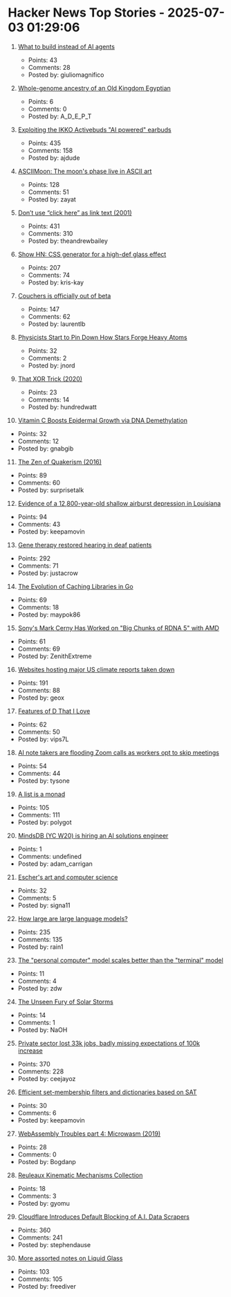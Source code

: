 # Hacker News Top Stories - 2025-07-03 01:29:06

1. [What to build instead of AI agents](https://decodingml.substack.com/p/stop-building-ai-agents)
   - Points: 43
   - Comments: 28
   - Posted by: giuliomagnifico

2. [Whole-genome ancestry of an Old Kingdom Egyptian](https://www.nature.com/articles/s41586-025-09195-5)
   - Points: 6
   - Comments: 0
   - Posted by: A_D_E_P_T

3. [Exploiting the IKKO Activebuds "AI powered" earbuds](https://blog.mgdproductions.com/ikko-activebuds/)
   - Points: 435
   - Comments: 158
   - Posted by: ajdude

4. [ASCIIMoon: The moon's phase live in ASCII art](https://asciimoon.com/)
   - Points: 128
   - Comments: 51
   - Posted by: zayat

5. [Don’t use “click here” as link text (2001)](https://www.w3.org/QA/Tips/noClickHere)
   - Points: 431
   - Comments: 310
   - Posted by: theandrewbailey

6. [Show HN: CSS generator for a high-def glass effect](https://glass3d.dev/)
   - Points: 207
   - Comments: 74
   - Posted by: kris-kay

7. [Couchers is officially out of beta](https://couchers.org/blog/2025/07/01/releasing-couchers-v1)
   - Points: 147
   - Comments: 62
   - Posted by: laurentlb

8. [Physicists Start to Pin Down How Stars Forge Heavy Atoms](https://www.quantamagazine.org/physicists-start-to-pin-down-how-stars-forge-heavy-atoms-20250702/)
   - Points: 32
   - Comments: 2
   - Posted by: jnord

9. [That XOR Trick (2020)](https://florian.github.io//xor-trick/)
   - Points: 23
   - Comments: 14
   - Posted by: hundredwatt

10. [Vitamin C Boosts Epidermal Growth via DNA Demethylation](https://www.jidonline.org/article/S0022-202X(25)00416-6/fulltext)
   - Points: 32
   - Comments: 12
   - Posted by: gnabgib

11. [The Zen of Quakerism (2016)](https://www.friendsjournal.org/the-zen-of-quakerism/)
   - Points: 89
   - Comments: 60
   - Posted by: surprisetalk

12. [Evidence of a 12,800-year-old shallow airburst depression in Louisiana](https://www.scienceopen.com/hosted-document?doi=10.14293/ACI.2025.0004)
   - Points: 94
   - Comments: 43
   - Posted by: keepamovin

13. [Gene therapy restored hearing in deaf patients](https://news.ki.se/gene-therapy-restored-hearing-in-deaf-patients)
   - Points: 292
   - Comments: 71
   - Posted by: justacrow

14. [The Evolution of Caching Libraries in Go](https://maypok86.github.io/otter/blog/cache-evolution/)
   - Points: 69
   - Comments: 18
   - Posted by: maypok86

15. [Sony's Mark Cerny Has Worked on "Big Chunks of RDNA 5" with AMD](https://overclock3d.net/news/gpu-displays/sonys-mark-cerny-has-worked-on-big-chunks-of-rdna-5-with-amd/)
   - Points: 61
   - Comments: 69
   - Posted by: ZenithExtreme

16. [Websites hosting major US climate reports taken down](https://apnews.com/article/climate-change-national-assessment-nasa-white-house-057cec699caef90832d8b10f21a6ffe8)
   - Points: 191
   - Comments: 88
   - Posted by: geox

17. [Features of D That I Love](https://bradley.chatha.dev/blog/dlang-propaganda/features-of-d-that-i-love/)
   - Points: 62
   - Comments: 50
   - Posted by: vips7L

18. [AI note takers are flooding Zoom calls as workers opt to skip meetings](https://www.washingtonpost.com/technology/2025/07/02/ai-note-takers-meetings-bots/)
   - Points: 54
   - Comments: 44
   - Posted by: tysone

19. [A list is a monad](https://alexyorke.github.io//2025/06/29/a-list-is-a-monad/)
   - Points: 105
   - Comments: 111
   - Posted by: polygot

20. [MindsDB (YC W20) is hiring an AI solutions engineer](https://job-boards.greenhouse.io/mindsdb/jobs/4770283007)
   - Points: 1
   - Comments: undefined
   - Posted by: adam_carrigan

21. [Escher's art and computer science](https://github.com/gritzko/librdx/blob/master/blog/escher.md)
   - Points: 32
   - Comments: 5
   - Posted by: signa11

22. [How large are large language models?](https://gist.github.com/rain-1/cf0419958250d15893d8873682492c3e)
   - Points: 235
   - Comments: 135
   - Posted by: rain1

23. [The "personal computer" model scales better than the "terminal" model](https://utcc.utoronto.ca/~cks/space/blog/tech/ScalingTerminalsVsPCs)
   - Points: 11
   - Comments: 4
   - Posted by: zdw

24. [The Unseen Fury of Solar Storms](https://www.noemamag.com/the-unseen-fury-of-solar-storms/)
   - Points: 14
   - Comments: 1
   - Posted by: NaOH

25. [Private sector lost 33k jobs, badly missing expectations of 100k increase](https://www.cnbc.com/2025/07/02/adp-jobs-report-june-2025.html)
   - Points: 370
   - Comments: 228
   - Posted by: ceejayoz

26. [Efficient set-membership filters and dictionaries based on SAT](https://github.com/NationalSecurityAgency/XORSATFilter)
   - Points: 30
   - Comments: 6
   - Posted by: keepamovin

27. [WebAssembly Troubles part 4: Microwasm (2019)](http://troubles.md/microwasm/)
   - Points: 28
   - Comments: 0
   - Posted by: Bogdanp

28. [Reuleaux Kinematic Mechanisms Collection](https://digital.library.cornell.edu/collections/kmoddl)
   - Points: 18
   - Comments: 3
   - Posted by: gyomu

29. [Cloudflare Introduces Default Blocking of A.I. Data Scrapers](https://www.nytimes.com/2025/07/01/technology/cloudflare-ai-data.html)
   - Points: 360
   - Comments: 241
   - Posted by: stephendause

30. [More assorted notes on Liquid Glass](https://morrick.me/archives/10068)
   - Points: 103
   - Comments: 105
   - Posted by: freediver


